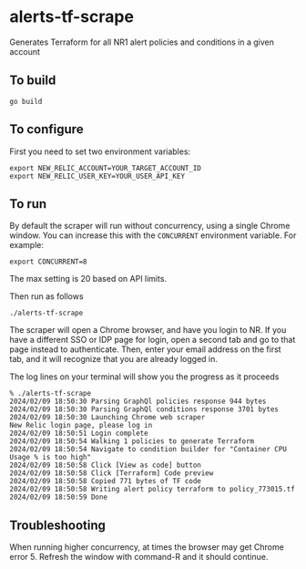 # alerts-tf-scrape
Generates Terraform for all NR1 alert policies and conditions in a given account


## To build
```
go build
```

## To configure
First you need to set two environment variables:
```
export NEW_RELIC_ACCOUNT=YOUR_TARGET_ACCOUNT_ID
export NEW_RELIC_USER_KEY=YOUR_USER_API_KEY
```

## To run
By default the scraper will run without concurrency, using a single Chrome window.
You can increase this with the `CONCURRENT` environment variable.  For example:
```
export CONCURRENT=8
```
The max setting is 20 based on API limits.

Then run as follows
```
./alerts-tf-scrape
```

The scraper will open a Chrome browser, and have you login to NR.
If you have a different SSO or IDP page for login, open a second tab and go to that page instead to authenticate.
Then, enter your email address on the first tab, and it will recognize that you are already logged in.

The log lines on your terminal will show you the progress as it proceeds
```
% ./alerts-tf-scrape 
2024/02/09 18:50:30 Parsing GraphQl policies response 944 bytes
2024/02/09 18:50:30 Parsing GraphQl conditions response 3701 bytes
2024/02/09 18:50:30 Launching Chrome web scraper
New Relic login page, please log in
2024/02/09 18:50:51 Login complete
2024/02/09 18:50:54 Walking 1 policies to generate Terraform
2024/02/09 18:50:54 Navigate to condition builder for "Container CPU Usage % is too high"
2024/02/09 18:50:58 Click [View as code] button
2024/02/09 18:50:58 Click [Terraform] Code preview
2024/02/09 18:50:58 Copied 771 bytes of TF code
2024/02/09 18:50:58 Writing alert policy terraform to policy_773015.tf
2024/02/09 18:50:59 Done
```

## Troubleshooting
When running higher concurrency, at times the browser may get Chrome error 5.
Refresh the window with command-R and it should continue.

